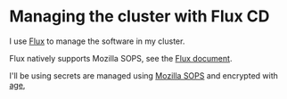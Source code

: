 # Managing the cluster with Flux CD

I use [Flux](https://fluxcd.io/) to manage the software in my cluster.

Flux natively supports Mozilla SOPS, see the [Flux document](https://fluxcd.io/flux/guides/mozilla-sops/).

I'll be using secrets are managed using [Mozilla SOPS](https://github.com/mozilla/sops) and encrypted with [age](https://github.com/FiloSottile/age),

